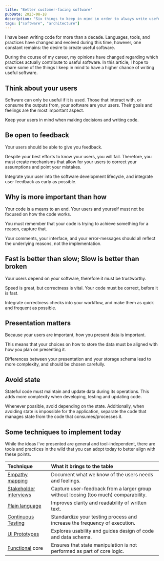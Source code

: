 ```yaml
---
title: "Better customer-facing software"
pubDate: 2023-08-18
description: "Six things to keep in mind in order to always write useful software"
tags: ["software", "architecture"]
---
```


I have been writing code for more than a decade. Languages, tools, and practices have changed and evolved during this time, however, one constant remains: the desire to create useful software.

During the course of my career, my opinions have changed regarding which practices actually contribute to useful software. In this article, I hope to share some of the things I keep in mind to have a higher chance of writing useful software.

## Think about your users

Software can only be useful if it is used. Those that interact with, or consume the outputs from, your software are your users. Their goals and feelings are the most important aspect.

Keep your users in mind when making decisions and writing code.

## Be open to feedback

Your users should be able to give you feedback.

Despite your best efforts to know your users, you will fail. Therefore, you must create mechanisms that allow for your users to correct your assumptions and point your mistakes.

Integrate your user into the software development lifecycle, and integrate user feedback as early as possible.

## Why is more important than how

Your code is a means to an end. Your users and yourself must not be focused on how the code works.

You must remember that your code is trying to achieve something for a reason, capture that.

Your comments, your interface, and your error-messages should all reflect the underlying reasons, not the implementation.

## Fast is better than slow; Slow is better than broken

Your users depend on your software, therefore it must be trustworthy.

Speed is great, but correctness is vital. Your code must be correct, before it is fast.

Integrate correctness checks into your workflow, and make them as quick and frequent as possible.

## Presentation matters

Because your users are important, how you present data is important.

This means that your choices on how to store the data must be aligned with how you plan on presenting it.

Differences between your presentation and your storage schema lead to more complexity, and should be chosen carefully.

## Avoid state

Stateful code must maintain and update data during its operations. This adds more complexity when developing, testing and updating code.

Whenever possible, avoid depending on the state. Additionally, when avoiding state is impossible for the application, separate the code that manages state from the code that consumes/processes it.

## Some techniques to implement today

While the ideas I've presented are general and tool-independent, there are tools and practices in the wild that you can adopt today to better align with these points.

| Technique                                        | What it brings to the table                                                         |
| :----------------------------------------------- | :---------------------------------------------------------------------------------- |
| [Empathy mapping][empathy-map]                   | Document what we know of the users needs and feelings.                              |
| [Stakeholder interviews][stakeholder-interviews] | Capture user-feedback from a larger group without loosing (too much) comparability. |
| [Plain language][plain-language]                 | Improves clarity and readability of written text.                                   |
| [Continuous Testing][continuous-testing]         | Standardize your testing process and increase the frequency of execution.           |
| [UI Prototypes][ui-prototype]                    | Explores usability and guides design of code and data schema.                       |
| [Functional][funcitonal-thinking] core           | Ensures that state manipulation is not performed as part of core logic.             |

[empathy-map]: https://www.mindtools.com/abtn3bi/empathy-mapping
[stakeholder-interviews]: https://cognition.happycog.com/article/better-stakeholder-interviews
[plain-language]: https://www.plainlanguage.gov/resources/articles/elements-of-plain-language/
[continuous-testing]: https://www.techwell.com/techwell-insights/2015/08/part-pipeline-why-continuous-testing-essential
[ui-prototype]: https://agilemodeling.com/artifacts/uiprototype.htm
[funcitonal-thinking]: https://nealford.com/functionalthinking.html